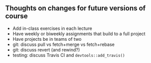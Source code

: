 
## Thoughts on changes for future versions of course

- Add in-class exercises in each lecture
- Have weekly or biweekly assignments that build to a full project
- Have projects be in teams of two
- git: discuss pull vs fetch+merge vs fetch+rebase
- git: discuss revert (and rewind?)
- testing: discuss Travis CI and `devtools::add_travis()`
